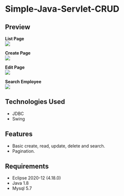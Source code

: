# Simple-Java-Servlet-CRUD


## Preview

**List Page**
<br/>
<img src="./images/list.PNG">

**Create Page** 
<br/>
<img src="./images/add.PNG">

**Edit Page**
<br/>
<img src="./images/update.PNG">

**Search Employee**
<br/>
<img src="./images/search.PNG">



## Technologies Used

- JDBC
- Swing


## Features

- Basic create, read, update, delete and search.
- Pagination.


## Requirements
- Eclipse 2020-12 (4.18.0)
- Java 1.8
- Mysql  5.7
